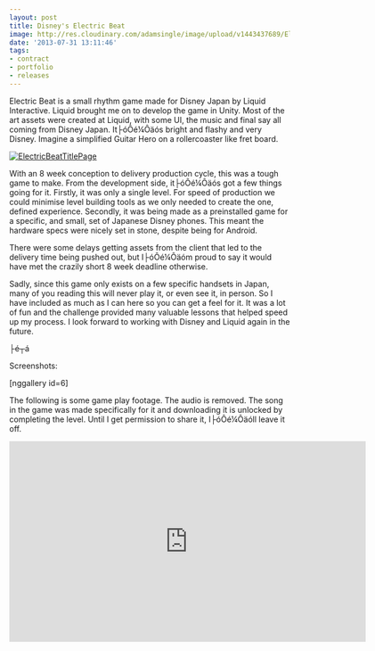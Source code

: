 ```yaml
---
layout: post
title: Disney's Electric Beat
image: http://res.cloudinary.com/adamsingle/image/upload/v1443437689/ElectricBeatBanner1_mwkf9v.jpg
date: '2013-07-31 13:11:46'
tags:
- contract
- portfolio
- releases
---
```



Electric Beat is a small rhythm game made for Disney Japan by Liquid Interactive. Liquid brought me on to develop the game in Unity. Most of the art assets were created at Liquid, with some UI, the music and final say all coming from Disney Japan. It├óÔé¼Ôäós bright and flashy and very Disney. Imagine a simplified Guitar Hero on a rollercoaster like fret board.

[![ElectricBeatTitlePage](http://res.cloudinary.com/adamsingle/image/upload/v1443437747/ElectricBeatTitlePage_jag2ko.jpg)](http://res.cloudinary.com/adamsingle/image/upload/v1443437747/ElectricBeatTitlePage_jag2ko.jpg)

With an 8 week conception to delivery production cycle, this was a tough game to make. From the development side, it├óÔé¼Ôäós got a few things going for it. Firstly, it was only a single level. For speed of production we could minimise level building tools as we only needed to create the one, defined experience. Secondly, it was being made as a preinstalled game for a specific, and small, set of Japanese Disney phones. This meant the hardware specs were nicely set in stone, despite being for Android.

There were some delays getting assets from the client that led to the delivery time being pushed out, but I├óÔé¼Ôäóm proud to say it would have met the crazily short 8 week deadline otherwise.

Sadly, since this game only exists on a few specific handsets in Japan, many of you reading this will never play it, or even see it, in person. So I have included as much as I can here so you can get a feel for it. It was a lot of fun and the challenge provided many valuable lessons that helped speed up my process. I look forward to working with Disney and Liquid again in the future.

├é┬á

Screenshots:

[nggallery id=6]

The following is some game play footage. The audio is removed. The song in the game was made specifically for it and downloading it is unlocked by completing the level. Until I get permission to share it, I├óÔé¼Ôäóll leave it off.

<iframe allowfullscreen="" frameborder="0" height="360" src="https://www.youtube.com/embed/aixmBZ2ttrA?feature=oembed" width="640"></iframe>


